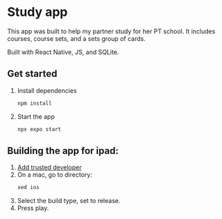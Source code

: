# Study app

This app was built to help my partner study for her PT school. It includes courses, course sets, and a sets group of cards.

Built with React Native, JS, and SQLite.

## Get started

1. Install dependencies

   ```bash
   npm install
   ```

2. Start the app

   ```bash
   npx expo start
   ```


## Building the app for ipad:
1. [Add trusted developer](https://support.apple.com/en-us/118254#:~:text=Tap%20Settings%20%3E%20General%20%3E%20VPN%20&,to%20proceed%20with%20establishing%20trust.)
2. On a mac, go to directory:
   ```bash
   xed ios
   ```
3. Select the build type, set to release.
4. Press play.
